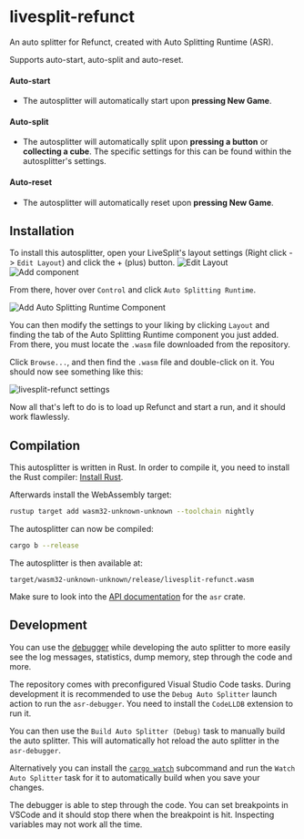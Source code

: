 # livesplit-refunct

An auto splitter for Refunct, created with Auto Splitting Runtime (ASR).

Supports auto-start, auto-split and auto-reset.

#### Auto-start
- The autosplitter will automatically start upon **pressing New Game**.
#### Auto-split
- The autosplitter will automatically split upon **pressing a button** or **collecting a cube**. The specific settings for this can be found within the autosplitter's settings.
#### Auto-reset
- The autosplitter will automatically reset upon **pressing New Game**.

## Installation
To install this autosplitter, open your LiveSplit's layout settings (Right click -> `Edit Layout`) and click the + (plus) button.
![Edit Layout](https://i.imgur.com/zvjAfk9.png)
![Add component](https://i.imgur.com/Ho6OuTr.png)

From there, hover over `Control` and click `Auto Splitting Runtime`.

![Add Auto Splitting Runtime Component](https://i.imgur.com/OTwgQyg.png)

You can then modify the settings to your liking by clicking `Layout` and finding the tab of the Auto Splitting Runtime component you just added. From there, you must locate the `.wasm` file downloaded from the repository. 

Click `Browse...`, and then find the `.wasm` file and double-click on it. You should now see something like this:

![livesplit-refunct settings](https://i.imgur.com/91AAj1H.png)

Now all that's left to do is to load up Refunct and start a run, and it should work flawlessly.

## Compilation

This autosplitter is written in Rust. In order to compile it, you need to
install the Rust compiler: [Install Rust](https://www.rust-lang.org/tools/install).

Afterwards install the WebAssembly target:
```sh
rustup target add wasm32-unknown-unknown --toolchain nightly
```

The autosplitter can now be compiled:
```sh
cargo b --release
```

The autosplitter is then available at:
```
target/wasm32-unknown-unknown/release/livesplit-refunct.wasm
```

Make sure to look into the [API documentation](https://livesplit.org/asr/asr/) for the `asr` crate.

## Development

You can use the [debugger](https://github.com/LiveSplit/asr-debugger) while
developing the auto splitter to more easily see the log messages, statistics,
dump memory, step through the code and more.

The repository comes with preconfigured Visual Studio Code tasks. During
development it is recommended to use the `Debug Auto Splitter` launch action to
run the `asr-debugger`. You need to install the `CodeLLDB` extension to run it.

You can then use the `Build Auto Splitter (Debug)` task to manually build the
auto splitter. This will automatically hot reload the auto splitter in the
`asr-debugger`.

Alternatively you can install the [`cargo
watch`](https://github.com/watchexec/cargo-watch?tab=readme-ov-file#install)
subcommand and run the `Watch Auto Splitter` task for it to automatically build
when you save your changes.

The debugger is able to step through the code. You can set breakpoints in VSCode
and it should stop there when the breakpoint is hit. Inspecting variables may
not work all the time.

